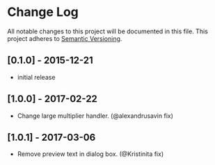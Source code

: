 # Change Log
All notable changes to this project will be documented in this file.
This project adheres to [Semantic Versioning](http://semver.org/).

## [0.1.0] - 2015-12-21

- initial release

## [1.0.0] - 2017-02-22

- Change large multiplier handler. (@alexandrusavin fix)

## [1.0.1] - 2017-03-06

- Remove preview text in dialog box. (@Kristinita fix)

